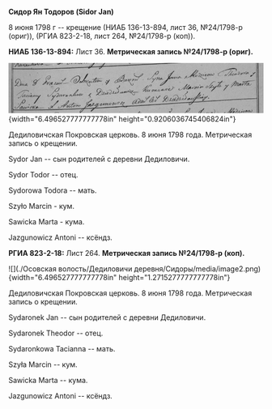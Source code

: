 **Сидор Ян Тодоров (Sidor Jan)**

8 июня 1798 г -- крещение (НИАБ 136-13-894, лист 36, №24/1798-р (ориг)),
(РГИА 823-2-18, лист 264, №24/1798-р (коп)).

**НИАБ 136-13-894:** Лист 36. **Метрическая запись №24/1798-р (ориг).**

![](./media/a34b240dfb988dcb0e3f241ce170e6f7b3d22b0b.png){width="6.496527777777778in"
height="0.9206036745406824in"}

Дедиловичская Покровская церковь. 8 июня 1798 года. Метрическая запись о
крещении.

Sydor Jan -- сын родителей с деревни Дедиловичи.

Sydor Todor -- отец.

Sydorowa Todora -- мать.

Szyło Marcin - кум.

Sawicka Marta - кума.

Jazgunowicz Antoni -- ксёндз.

**РГИА 823-2-18:** Лист 264. **Метрическая запись №24/1798-р (коп).**

![](./Осовская волость/Дедиловичи деревня/Сидоры/media/image2.png){width="6.496527777777778in"
height="1.2715277777777778in"}

Дедиловичская Покровская церковь. 8 июня 1798 года. Метрическая запись о
крещении.

Sydaronek Jan -- сын родителей с деревни Дедиловичи.

Sydaronek Theodor -- отец.

Sydaronkowa Tacianna -- мать.

Szyła Marcin -- кум.

Sawicka Marta -- кума.

Jazgunowicz Antoni -- ксёндз.
